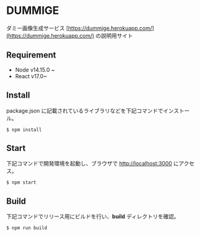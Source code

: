 # DUMMIGE

ダミー画像生成サービス [https://dummige.herokuapp.com/](https://dummige.herokuapp.com/) の説明用サイト

## Requirement

- Node v14.15.0 ~
- React v17.0~

## Install

package.json に記載されているライブラリなどを下記コマンドでインストール。

`$ npm install`

## Start

下記コマンドで開発環境を起動し、ブラウザで [http://localhost:3000](http://localhost:3000) にアクセス。

`$ npm start`

## Build

下記コマンドでリリース用にビルドを行い、**build** ディレクトリを確認。

`$ npm run build`
